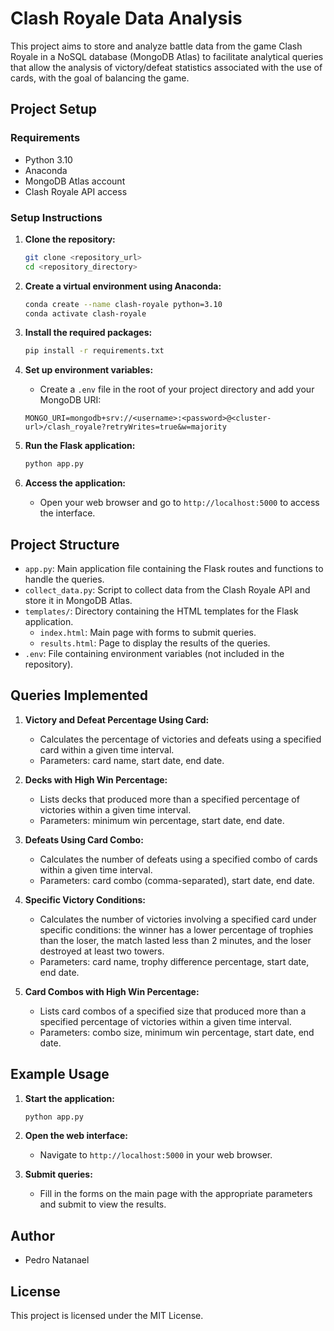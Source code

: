 
# Clash Royale Data Analysis

This project aims to store and analyze battle data from the game Clash Royale in a NoSQL database (MongoDB Atlas) to facilitate analytical queries that allow the analysis of victory/defeat statistics associated with the use of cards, with the goal of balancing the game.

## Project Setup

### Requirements

- Python 3.10
- Anaconda
- MongoDB Atlas account
- Clash Royale API access

### Setup Instructions

1. **Clone the repository:**
    ```bash
    git clone <repository_url>
    cd <repository_directory>
    ```

2. **Create a virtual environment using Anaconda:**
    ```bash
    conda create --name clash-royale python=3.10
    conda activate clash-royale
    ```

3. **Install the required packages:**
    ```bash
    pip install -r requirements.txt
    ```

4. **Set up environment variables:**
    - Create a `.env` file in the root of your project directory and add your MongoDB URI:
    ```plaintext
    MONGO_URI=mongodb+srv://<username>:<password>@<cluster-url>/clash_royale?retryWrites=true&w=majority
    ```

5. **Run the Flask application:**
    ```bash
    python app.py
    ```

6. **Access the application:**
    - Open your web browser and go to `http://localhost:5000` to access the interface.

## Project Structure

- `app.py`: Main application file containing the Flask routes and functions to handle the queries.
- `collect_data.py`: Script to collect data from the Clash Royale API and store it in MongoDB Atlas.
- `templates/`: Directory containing the HTML templates for the Flask application.
  - `index.html`: Main page with forms to submit queries.
  - `results.html`: Page to display the results of the queries.
- `.env`: File containing environment variables (not included in the repository).

## Queries Implemented

1. **Victory and Defeat Percentage Using Card:**
   - Calculates the percentage of victories and defeats using a specified card within a given time interval.
   - Parameters: card name, start date, end date.

2. **Decks with High Win Percentage:**
   - Lists decks that produced more than a specified percentage of victories within a given time interval.
   - Parameters: minimum win percentage, start date, end date.

3. **Defeats Using Card Combo:**
   - Calculates the number of defeats using a specified combo of cards within a given time interval.
   - Parameters: card combo (comma-separated), start date, end date.

4. **Specific Victory Conditions:**
   - Calculates the number of victories involving a specified card under specific conditions: the winner has a lower percentage of trophies than the loser, the match lasted less than 2 minutes, and the loser destroyed at least two towers.
   - Parameters: card name, trophy difference percentage, start date, end date.

5. **Card Combos with High Win Percentage:**
   - Lists card combos of a specified size that produced more than a specified percentage of victories within a given time interval.
   - Parameters: combo size, minimum win percentage, start date, end date.

## Example Usage

1. **Start the application:**
    ```bash
    python app.py
    ```

2. **Open the web interface:**
    - Navigate to `http://localhost:5000` in your web browser.

3. **Submit queries:**
    - Fill in the forms on the main page with the appropriate parameters and submit to view the results.

## Author

- Pedro Natanael

## License

This project is licensed under the MIT License.
